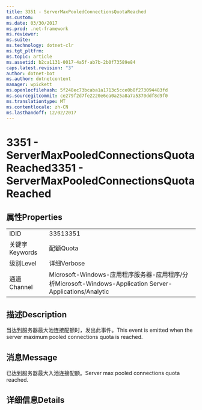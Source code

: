 ```yaml
---
title: 3351 - ServerMaxPooledConnectionsQuotaReached
ms.custom: 
ms.date: 03/30/2017
ms.prod: .net-framework
ms.reviewer: 
ms.suite: 
ms.technology: dotnet-clr
ms.tgt_pltfrm: 
ms.topic: article
ms.assetid: b2ca1131-0017-4a5f-ab7b-2b0f73589e84
caps.latest.revision: "3"
author: dotnet-bot
ms.author: dotnetcontent
manager: wpickett
ms.openlocfilehash: 5f248ec73bcaba1a1713c5cce0b8f273094483fd
ms.sourcegitcommit: ce279f2d7fe2220e6ea0a25a8a7a5370ddf8d9f0
ms.translationtype: MT
ms.contentlocale: zh-CN
ms.lasthandoff: 12/02/2017
---
```

# <a name="3351---servermaxpooledconnectionsquotareached"></a><span data-ttu-id="db921-102">3351 - ServerMaxPooledConnectionsQuotaReached</span><span class="sxs-lookup"><span data-stu-id="db921-102">3351 - ServerMaxPooledConnectionsQuotaReached</span></span>
## <a name="properties"></a><span data-ttu-id="db921-103">属性</span><span class="sxs-lookup"><span data-stu-id="db921-103">Properties</span></span>  
  
|||  
|-|-|  
|<span data-ttu-id="db921-104">ID</span><span class="sxs-lookup"><span data-stu-id="db921-104">ID</span></span>|<span data-ttu-id="db921-105">3351</span><span class="sxs-lookup"><span data-stu-id="db921-105">3351</span></span>|  
|<span data-ttu-id="db921-106">关键字</span><span class="sxs-lookup"><span data-stu-id="db921-106">Keywords</span></span>|<span data-ttu-id="db921-107">配额</span><span class="sxs-lookup"><span data-stu-id="db921-107">Quota</span></span>|  
|<span data-ttu-id="db921-108">级别</span><span class="sxs-lookup"><span data-stu-id="db921-108">Level</span></span>|<span data-ttu-id="db921-109">详细</span><span class="sxs-lookup"><span data-stu-id="db921-109">Verbose</span></span>|  
|<span data-ttu-id="db921-110">通道</span><span class="sxs-lookup"><span data-stu-id="db921-110">Channel</span></span>|<span data-ttu-id="db921-111">Microsoft-Windows-应用程序服务器-应用程序/分析</span><span class="sxs-lookup"><span data-stu-id="db921-111">Microsoft-Windows-Application Server-Applications/Analytic</span></span>|  
  
## <a name="description"></a><span data-ttu-id="db921-112">描述</span><span class="sxs-lookup"><span data-stu-id="db921-112">Description</span></span>  
 <span data-ttu-id="db921-113">当达到服务器最大池连接配额时，发出此事件。</span><span class="sxs-lookup"><span data-stu-id="db921-113">This event is emitted when the server maximum pooled connections quota is reached.</span></span>  
  
## <a name="message"></a><span data-ttu-id="db921-114">消息</span><span class="sxs-lookup"><span data-stu-id="db921-114">Message</span></span>  
 <span data-ttu-id="db921-115">已达到服务器最大入池连接配额。</span><span class="sxs-lookup"><span data-stu-id="db921-115">Server max pooled connections quota reached.</span></span>  
  
## <a name="details"></a><span data-ttu-id="db921-116">详细信息</span><span class="sxs-lookup"><span data-stu-id="db921-116">Details</span></span>

